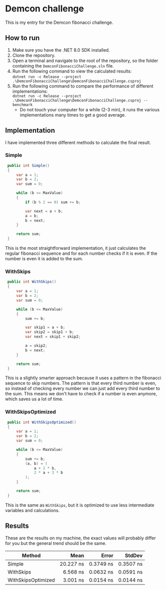 # Demcon challenge
This is my entry for the Demcon fibonacci challenge.

## How to run
1. Make sure you have the .NET 8.0 SDK installed.
2. Clone the repository.
3. Open a terminal and navigate to the root of the repository, so the folder containing the `DemconFibonacciChallenge.sln` file.
4. Run the following command to view the calculated results:\
```dotnet run -c Release --project .\DemconFibonacciChallenge\DemconFibonacciChallenge.csproj```
5. Run the following command to compare the performance of different implementations:\
```dotnet run -c Release --project .\DemconFibonacciChallenge\DemconFibonacciChallenge.csproj -- benchmark```
   - Do not touch your computer for a while (2-3 min), it runs the various implementations many times to get a good average.

## Implementation
I have implemented three different methods to calculate the final result.

### Simple
```csharp
 public int Simple()
 {
     var a = 1;
     var b = 2;
     var sum = 0;

     while (b <= MaxValue)
     {
         if (b % 2 == 0) sum += b;

         var next = a + b;
         a = b;
         b = next;
     }

     return sum;
 }
```
This is the most straightforward implementation, it just calculates the regular fibonacci sequence and for each number checks if it is even.
If the number is even it is added to the sum.

### WithSkips
```csharp
 public int WithSkips()
 {
     var a = 1;
     var b = 2;
     var sum = 0;

     while (b <= MaxValue)
     {
         sum += b;

         var skip1 = a + b;
         var skip2 = skip1 + b;
         var next = skip1 + skip2;

         a = skip2;
         b = next;
     }

     return sum;
 }
```
This is a slightly smarter approach because it uses a pattern in the fibonacci sequence to skip numbers.
The pattern is that every third number is even, so instead of checking every number we can just add every third number to the sum.
This means we don't have to check if a number is even anymore, which saves us a lot of time.

### WithSkipsOptimized
```csharp
 public int WithSkipsOptimized()
 {
     var a = 1;
     var b = 2;
     var sum = 0;

     while (b <= MaxValue)
     {
         sum += b;
         (a, b) = (
             a + 2 * b,
             2 * a + 3 * b
         );
     }

     return sum;
 }
```
This is the same as `WithSkips`, but it is optimized to use less intermediate variables and calculations.

## Results
These are the results on my machine, the exact values will probably differ for you but the general trend should be the same.

| Method             | Mean      | Error     | StdDev    |
|------------------- |----------:|----------:|----------:|
| Simple             | 20.227 ns | 0.3749 ns | 0.3507 ns |
| WithSkips          |  6.568 ns | 0.0632 ns | 0.0591 ns |
| WithSkipsOptimized |  3.001 ns | 0.0154 ns | 0.0144 ns |
